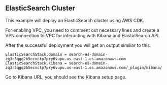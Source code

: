 ## ElasticSearch Cluster
This example will deploy an ElasticSearch cluster using AWS CDK. 


For enabling VPC, you need to comment out necessary lines and create a VPN connection to VPC for interacting with Kibana and ElasticSearch API. 


After the successful deployment you will get an output similiar to this.

```ElasticSearchStack.domain = search-es-domain-zq3r5qgq2b5ecvctp7pry6vupu.us-east-1.es.amazonaws.com```
```ElasticSearchStack.kibana = search-es-domain-zq3r5qgq2b5ecvctp7pry6vupu.us-east-1.es.amazonaws.com/_plugin/kibana/```

Go to Kibana URL, you should see the Kibana setup page.
